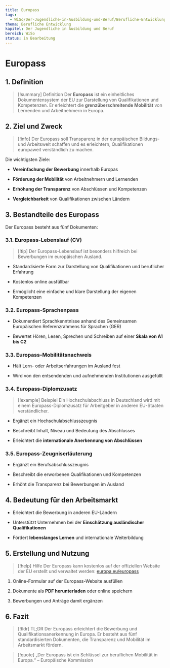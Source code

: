 ```yaml
---
title: Europass
tags:
  - WiSo/Der-Jugendliche-in-Ausbildung-und-Beruf/Berufliche-Entwicklung
thema: Berufliche Entwicklung
kapitel: Der Jugendliche in Ausbildung und Beruf
bereich: WiSo
status: in Bearbeitung
---
```


# Europass

## 1. Definition

> [!summary] Definition 
> Der **Europass** ist ein einheitliches Dokumentensystem der EU zur Darstellung von Qualifikationen und Kompetenzen. Er erleichtert die **grenzüberschreitende Mobilität** von Lernenden und Arbeitnehmern in Europa.

## 2. Ziel und Zweck

> [!info] Der Europass soll Transparenz in der europäischen Bildungs- und Arbeitswelt schaffen und es erleichtern, Qualifikationen europaweit verständlich zu machen.

Die wichtigsten Ziele:

- **Vereinfachung der Bewerbung** innerhalb Europas
    
- **Förderung der Mobilität** von Arbeitnehmern und Lernenden
    
- **Erhöhung der Transparenz** von Abschlüssen und Kompetenzen
    
- **Vergleichbarkeit** von Qualifikationen zwischen Ländern
    

## 3. Bestandteile des Europass

Der Europass besteht aus fünf Dokumenten:

### 3.1. Europass-Lebenslauf (CV)

> [!tip] Der Europass-Lebenslauf ist besonders hilfreich bei Bewerbungen im europäischen Ausland.

- Standardisierte Form zur Darstellung von Qualifikationen und beruflicher Erfahrung
    
- Kostenlos online ausfüllbar
    
- Ermöglicht eine einfache und klare Darstellung der eigenen Kompetenzen
    

### 3.2. Europass-Sprachenpass

- Dokumentiert Sprachkenntnisse anhand des Gemeinsamen Europäischen Referenzrahmens für Sprachen (GER)
    
- Bewertet Hören, Lesen, Sprechen und Schreiben auf einer **Skala von A1 bis C2**
    

### 3.3. Europass-Mobilitätsnachweis

- Hält Lern- oder Arbeitserfahrungen im Ausland fest
    
- Wird von den entsendenden und aufnehmenden Institutionen ausgefüllt
    

### 3.4. Europass-Diplomzusatz

> [!example] Beispiel Ein Hochschulabschluss in Deutschland wird mit einem Europass-Diplomzusatz für Arbeitgeber in anderen EU-Staaten verständlicher.

- Ergänzt ein Hochschulabschlusszeugnis
    
- Beschreibt Inhalt, Niveau und Bedeutung des Abschlusses
    
- Erleichtert die **internationale Anerkennung von Abschlüssen**
    

### 3.5. Europass-Zeugniserläuterung

- Ergänzt ein Berufsabschlusszeugnis
    
- Beschreibt die erworbenen Qualifikationen und Kompetenzen
    
- Erhöht die Transparenz bei Bewerbungen im Ausland
    

## 4. Bedeutung für den Arbeitsmarkt

- Erleichtert die Bewerbung in anderen EU-Ländern
    
- Unterstützt Unternehmen bei der **Einschätzung ausländischer Qualifikationen**
    
- Fördert **lebenslanges Lernen** und internationale Weiterbildung
    

## 5. Erstellung und Nutzung

> [!help] Hilfe Der Europass kann kostenlos auf der offiziellen Website der EU erstellt und verwaltet werden: [europa.eu/europass](https://europa.eu/europass)

1. Online-Formular auf der Europass-Website ausfüllen
    
2. Dokumente als **PDF herunterladen** oder online speichern
    
3. Bewerbungen und Anträge damit ergänzen
    

## 6. Fazit

> [!tldr] TL;DR 
> Der Europass erleichtert die Bewerbung und Qualifikationsanerkennung in Europa. Er besteht aus fünf standardisierten Dokumenten, die Transparenz und Mobilität im Arbeitsmarkt fördern.

> [!quote] „Der Europass ist ein Schlüssel zur beruflichen Mobilität in Europa.“ – Europäische Kommission